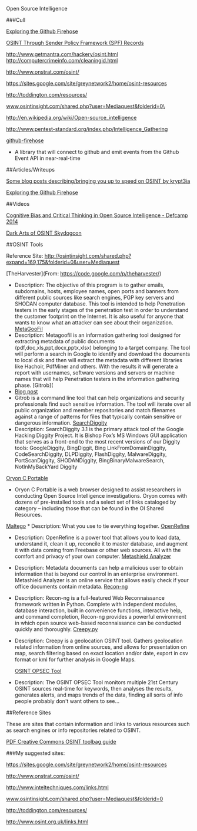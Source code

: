 Open Source Intelligence






###Cull


[Exploring the Github Firehose](http://blog.scalyr.com/2013/10/exploring-the-github-firehose/)


[OSINT Through Sender Policy Framework (SPF) Records](https://community.rapid7.com/community/infosec/blog/2015/02/23/osint-through-sender-policy-framework-spf-records)

http://www.getmantra.com/hackery/osint.html
http://computercrimeinfo.com/cleaningid.html


http://www.onstrat.com/osint/

https://sites.google.com/site/greynetwork2/home/osint-resources


http://toddington.com/resources/

www.osintinsight.com/shared.php?user=Mediaquest&folderid=0\


http://en.wikipedia.org/wiki/Open-source_intelligence

http://www.pentest-standard.org/index.php/Intelligence_Gathering

[github-firehose](https://www.npmjs.com/package/github-firehose)
* A library that will connect to github and emit events from the Github Event API in near-real-time


##Articles/Writeups


[Some blog posts describing/bringing you up to speed on OSINT by krypt3ia](http://krypt3ia.wordpress.com/2012/01/11/the-subtle-art-of-osint/)


[Exploring the Github Firehose](http://blog.scalyr.com/2013/10/exploring-the-github-firehose/)





##Videos

[Cognitive Bias and Critical Thinking in Open Source Intelligence - Defcamp 2014](https://www.youtube.com/watch?v=pVAM21UERLU&index=24&list=PLnwq8gv9MEKgSryzYIFhpmCcqnVzdUWfH)

[Dark Arts of OSINT Skydogcon](https://www.youtube.com/watch?v=062pLOoZhk8)




##OSINT Tools

Reference Site: http://osintinsight.com/shared.php?expand=169,175&folderid=0&user=Mediaquest

[TheHarvester](From: https://code.google.com/p/theharvester/)
* Description: The objective of this program is to gather emails, subdomains, hosts, employee names, open ports and banners from different public sources like search engines, PGP key servers and SHODAN computer database. This tool is intended to help Penetration testers in the early stages of the penetration test in order to understand the customer footprint on the Internet. It is also useful for anyone that wants to know what an attacker can see about their organization. 
	[MetaGooFil](https://code.google.com/p/metagoofil/)	
* Description: Metagoofil is an information gathering tool designed for extracting metadata of public documents (pdf,doc,xls,ppt,docx,pptx,xlsx) belonging to a target company. The tool will perform a search in Google to identify and download the documents to local disk and then will extract the metadata with different libraries like Hachoir, PdfMiner and others. With the results it will generate a report with usernames, software versions and servers or machine names that will help Penetration testers in the information gathering phase. 
[Gitrob](
* [Blog post](http://michenriksen.com/blog/gitrob-putting-the-open-source-in-osint/)
* Gitrob is a command line tool that can help organizations and security professionals find such sensitive information. The tool will iterate over all public organization and member repositories and match filenames against a range of patterns for files that typically contain sensitive or dangerous information.
	[SearchDiggity](http://www.bishopfox.com/resources/tools/google-hacking-diggity/attack-tools/#searchdiggity)
* Description: SearchDiggity 3.1 is the primary attack tool of the Google Hacking Diggity Project. It is Bishop Fox’s MS Windows GUI application that serves as a front-end to the most recent versions of our Diggity tools: GoogleDiggity, BingDiggit, Bing LinkFromDomainDiggity, CodeSearchDiggity, DLPDiggity, FlashDiggity, MalwareDiggity, PortScanDiggity, SHODANDiggity, BingBinaryMalwareSearch, NotInMyBackYard Diggity
 



[Oryon C Portable](http://osintinsight.com/oryon.php)
* Oryon C Portable is a web browser designed to assist researchers in conducting Open Source Intelligence investigations. Oryon comes with dozens of pre-installed tools and a select set of links cataloged by category – including those that can be found in the OI Shared Resources.


[Maltego](https://www.paterva.com/web6/products/maltego.php)
	* Description: What you use to tie everything together.
[OpenRefine](https://github.com/OpenRefine/OpenRefine)	
* Description: OpenRefine is a power tool that allows you to load data, understand it, clean it up, reconcile it to master database, and augment it with data coming from Freebase or other web sources. All with the comfort and privacy of your own computer.
[Metashield Analyzer](https://metashieldanalyzer.elevenpaths.com/)
* Description: Metadata documents can help a malicious user to obtain information that is beyond our control in an enterprise environment. Metashield Analyzer is an online service that allows easily check if your office documents contain metadata. 
[Recon-ng](https://bitbucket.org/LaNMaSteR53/recon-ng)
* Description: Recon-ng is a full-featured Web Reconnaissance framework written in Python. Complete with independent modules, database interaction, built in convenience functions, interactive help, and command completion, Recon-ng provides a powerful environment in which open source web-based reconnaissance can be conducted quickly and thoroughly.
[Creepy.py](http://ilektrojohn.github.io/creepy/)
* Description: Creepy is a geolocation OSINT tool. Gathers geolocation related information from online sources, and allows for presentation on map, search filtering based on exact location and/or date, export in csv format or kml for further analysis in Google Maps.

	[OSINT OPSEC Tool](https://github.com/hyprwired/osint-opsec-tool)
* Description: The OSINT OPSEC Tool monitors multiple 21st Century OSINT sources real-time for keywords, then analyses the results, generates alerts, and maps trends of the data, finding all sorts of info people probably don't want others to see... 




##Reference Sites

These are sites that contain information and links to various resources such as search engines or info repositories related to OSINT.

[PDF Creative Commons OSINT toolbag guide](http://www.phibetaiota.net/wp-content/uploads/2013/07/2013-07-11-OSINT-2ool-Kit-On-The-Go-Bag-O-Tradecraft.pdf
)
	
	

###My suggested sites:

https://sites.google.com/site/greynetwork2/home/osint-resources

http://www.onstrat.com/osint/

http://www.inteltechniques.com/links.html

www.osintinsight.com/shared.php?user=Mediaquest&folderid=0

http://toddington.com/resources/

http://www.osint.org.uk/links.html
